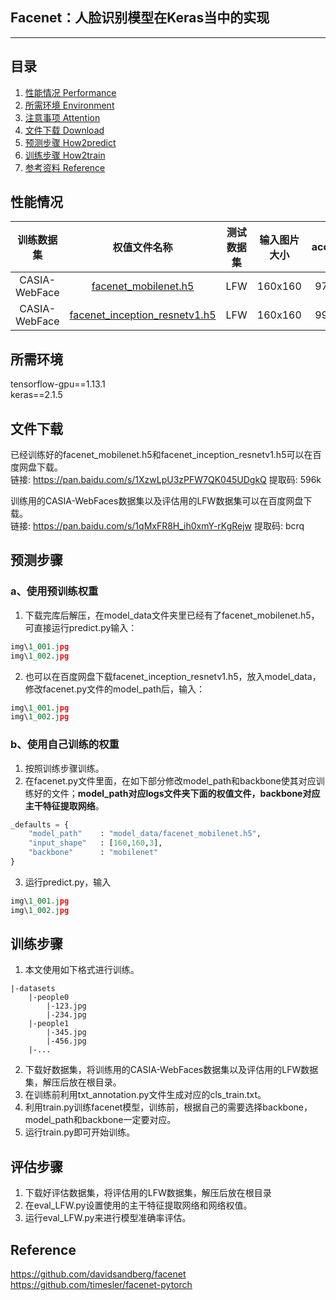 ## Facenet：人脸识别模型在Keras当中的实现
---

## 目录
1. [性能情况 Performance](#性能情况)
2. [所需环境 Environment](#所需环境)
3. [注意事项 Attention](#注意事项)
4. [文件下载 Download](#文件下载)
5. [预测步骤 How2predict](#预测步骤)
6. [训练步骤 How2train](#训练步骤)
7. [参考资料 Reference](#Reference)

## 性能情况
| 训练数据集 | 权值文件名称 | 测试数据集 | 输入图片大小 | accuracy |
| :-----: | :-----: | :------: | :------: | :------: |
| CASIA-WebFace | [facenet_mobilenet.h5](https://github.com/bubbliiiing/facenet-keras/releases/download/v1.0/facenet_mobilenet.h5) | LFW | 160x160 | 97.86% |
| CASIA-WebFace | [facenet_inception_resnetv1.h5](https://github.com/bubbliiiing/facenet-keras/releases/download/v1.0/facenet_inception_resnetv1.h5) | LFW | 160x160 | 99.02% |

## 所需环境
tensorflow-gpu==1.13.1  
keras==2.1.5  

## 文件下载
已经训练好的facenet_mobilenet.h5和facenet_inception_resnetv1.h5可以在百度网盘下载。    
链接: https://pan.baidu.com/s/1XzwLpU3zPFW7QK045UDgkQ 提取码: 596k     

训练用的CASIA-WebFaces数据集以及评估用的LFW数据集可以在百度网盘下载。    
链接: https://pan.baidu.com/s/1qMxFR8H_ih0xmY-rKgRejw 提取码: bcrq    

## 预测步骤
### a、使用预训练权重
1. 下载完库后解压，在model_data文件夹里已经有了facenet_mobilenet.h5，可直接运行predict.py输入：
```python
img\1_001.jpg
img\1_002.jpg
```  
2. 也可以在百度网盘下载facenet_inception_resnetv1.h5，放入model_data，修改facenet.py文件的model_path后，输入：
```python
img\1_001.jpg
img\1_002.jpg
```  
### b、使用自己训练的权重
1. 按照训练步骤训练。  
2. 在facenet.py文件里面，在如下部分修改model_path和backbone使其对应训练好的文件；**model_path对应logs文件夹下面的权值文件，backbone对应主干特征提取网络**。  
```python
_defaults = {
    "model_path"    : "model_data/facenet_mobilenet.h5",
    "input_shape"   : [160,160,3],
    "backbone"      : "mobilenet"
}
```
3. 运行predict.py，输入  
```python
img\1_001.jpg
img\1_002.jpg
```  

## 训练步骤
1. 本文使用如下格式进行训练。
```
|-datasets
    |-people0
        |-123.jpg
        |-234.jpg
    |-people1
        |-345.jpg
        |-456.jpg
    |-...
```  
2. 下载好数据集，将训练用的CASIA-WebFaces数据集以及评估用的LFW数据集，解压后放在根目录。
3. 在训练前利用txt_annotation.py文件生成对应的cls_train.txt。  
4. 利用train.py训练facenet模型，训练前，根据自己的需要选择backbone，model_path和backbone一定要对应。
5. 运行train.py即可开始训练。

## 评估步骤
1. 下载好评估数据集，将评估用的LFW数据集，解压后放在根目录
2. 在eval_LFW.py设置使用的主干特征提取网络和网络权值。
3. 运行eval_LFW.py来进行模型准确率评估。

## Reference
https://github.com/davidsandberg/facenet  
https://github.com/timesler/facenet-pytorch  

